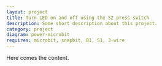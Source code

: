 ```yaml
---
layout: project
title: Turn LED on and off using the S2 press switch
description: Some short description about this project.
category: project
diagram: power-microbit
requires: microbit, snapbit, B1, S1, 3-wire
---
```


Here comes the content.